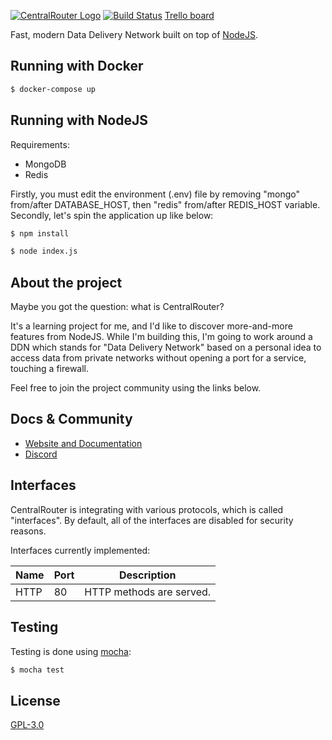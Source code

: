 [![CentralRouter Logo](https://image.ibb.co/mSKP3z/centralrouter_branding_logo.png)](https://centralrouter.github.io/)
[![Build Status](https://travis-ci.org/CentralRouterJS/CentralRouter.svg?branch=master)](https://travis-ci.org/CentralRouterJS/CentralRouter) [Trello board](https://trello.com/b/fp6jPIC9/centralrouter-roadmap)

Fast, modern Data Delivery Network built on top of [NodeJS](http://nodejs.org).

## Running with Docker
```bash
$ docker-compose up
```

## Running with NodeJS
Requirements:
- MongoDB 
- Redis

Firstly, you must edit the environment (.env) file by removing "mongo" from/after DATABASE_HOST,
then "redis" from/after REDIS_HOST variable.
Secondly, let's spin the application up like below:

```bash
$ npm install
```
```bash
$ node index.js
```
## About the project

Maybe you got the question: what is CentralRouter?

It's a learning project for me, and I'd like to discover more-and-more features from NodeJS.
While I'm building this, I'm going to work around a DDN which stands for "Data Delivery Network" 
based on a personal idea to access data from private networks without opening a port for a service, 
touching a firewall.  

Feel free to join the project community using the links below.

## Docs & Community

* [Website and Documentation](https://centralrouter.github.io/)
* [Discord](https://discord.gg/n9yFj2F)

## Interfaces

CentralRouter is integrating with various protocols, which is called "interfaces".
By default, all of the interfaces are disabled for security reasons.

Interfaces currently implemented:

| Name | Port | Description |
| ---- | ---- | ----------- |
| HTTP |  80  | HTTP methods are served. |

## Testing

Testing is done using [mocha](https://mochajs.org/):

```bash
$ mocha test
```

## License

[GPL-3.0](LICENSE)
